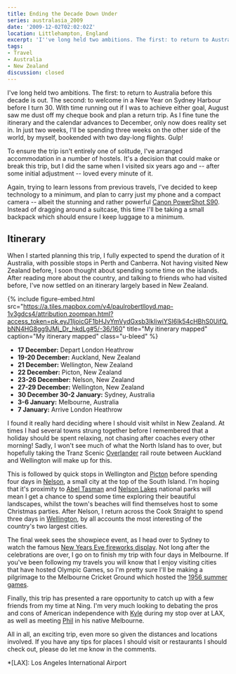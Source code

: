```yaml
---
title: Ending the Decade Down Under
series: australasia_2009
date: '2009-12-02T02:02:02Z'
location: Littlehampton, England
excerpt: 'I''ve long held two ambitions. The first: to return to Australia before this decade is out. The second: to welcome in a New Year on Sydney Harbour before I turn 30.'
tags:
- Travel
- Australia
- New Zealand
discussion: closed
---
```

I've long held two ambitions. The first: to return to Australia before this decade is out. The second: to welcome in a New Year on Sydney Harbour before I turn 30. With time running out if I was to achieve either goal, August saw me dust off my cheque book and plan a return trip. As I fine tune the itinerary and the calendar advances to December, only now does reality set in. In just two weeks, I'll be spending three weeks on the other side of the world, by myself, bookended with two day-long flights. Gulp!

To ensure the trip isn't entirely one of solitude, I've arranged accommodation in a number of hostels. It's a decision that could make or break this trip, but I did the same when I visited six years ago and -- after some initial adjustment -- loved every minute of it.

Again, trying to learn lessons from previous travels, I've decided to keep technology to a minimum, and plan to carry just my phone and a compact camera -- albeit the stunning and rather powerful [Canon PowerShot S90][1]. Instead of dragging around a suitcase, this time I'll be taking a small backpack which should ensure I keep luggage to a minimum.

## Itinerary

When I started planning this trip, I fully expected to spend the duration of it Australia, with possible stops in Perth and Canberra. Not having visited New Zealand before, I soon thought about spending some time on the islands. After reading more about the country, and talking to friends who had visited before, I've now settled on an itinerary largely based in New Zealand.

{% include figure-embed.html
  src="https://a.tiles.mapbox.com/v4/paulrobertlloyd.map-1v3gdcs4/attribution,zoompan.html?access_token=pk.eyJ1IjoicGF1bHJvYmVydGxsb3lkIiwiYSI6Ik54cHBhS0UifQ.bNN4HG8gg9JMj_Dr_hkdLg#5/-36/160"
  title="My itinerary mapped"
  caption="My itinerary mapped"
  class="u-bleed"
%}

  * **17 December:** Depart London Heathrow
  * **19-20 December:** Auckland, New Zealand
  * **21 December:** Wellington, New Zealand
  * **22 December:** Picton, New Zealand
  * **23-26 December:** Nelson, New Zealand
  * **27-29 December:** Wellington, New Zealand
  * **30 December 30-2 January:** Sydney, Australia
  * **3-6 January:** Melbourne, Australia
  * **7 January:** Arrive London Heathrow

I found it really hard deciding where I should visit whilst in New Zealand. At times I had several towns strung together before I remembered that a holiday should be spent relaxing, not chasing after coaches every other morning! Sadly, I won't see much of what the North Island has to over, but hopefully taking the Tranz Scenic [Overlander][2] rail route between Auckland and Wellington will make up for this.

This is followed by quick stops in Wellington and [Picton][3] before spending four days in [Nelson][4], a small city at the top of the South Island. I'm hoping that it's proximity to [Abel Tasman][5] and [Nelson Lakes][6] national parks will mean I get a chance to spend some time exploring their beautiful landscapes, whilst the town's beaches will find themselves host to some Christmas parties. After Nelson, I return across the Cook Straight to spend three days in [Wellington][7], by all accounts the most interesting of the country's two largest cities.

The final week sees the showpiece event, as I head over to Sydney to watch the famous [New Years Eve fireworks display][8]. Not long after the celebrations are over, I go on to finish my trip with four days in Melbourne. If you've been following my travels you will know that I enjoy visiting cities that have hosted Olympic Games, so I'm pretty sure I'll be making a pilgrimage to the Melbourne Cricket Ground which hosted the [1956 summer games][9].

Finally, this trip has presented a rare opportunity to catch up with a few friends from my time at Ning. I'm very much looking to debating the pros and cons of American independence with [Kyle][10] during my stop over at LAX, as well as meeting [Phil][11] in his native Melbourne.

All in all, an exciting trip, even more so given the distances and locations involved. If you have any tips for places I should visit or restaurants I should check out, please do let me know in the comments.

[1]: http://www.dpreview.com/news/0908/09081906canons90handson.asp
[2]: http://www.seat61.com/Overlander.htm
[3]: http://en.wikipedia.org/wiki/Picton,_New_Zealand
[4]: http://en.wikipedia.org/wiki/Nelson,_New_Zealand
[5]: http://en.wikipedia.org/wiki/Abel_Tasman_National_Park
[6]: http://en.wikipedia.org/wiki/Nelson_Lakes_National_Park
[7]: http://en.wikipedia.org/wiki/Wellington
[8]: http://www.cityofsydney.nsw.gov.au/nye/2009/default.asp
[9]: http://en.wikipedia.org/wiki/1956_Summer_Olympics
[10]: http://houseofkyle.com/
[11]: http://philmccluskey.com/

*[LAX]: Los Angeles International Airport
